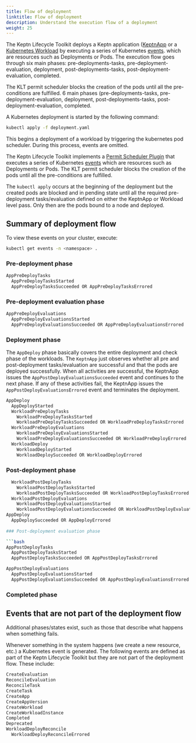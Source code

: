 ```yaml
---
title: Flow of deployment
linktitle: Flow of deployment
description: Understand the execution flow of a deployment
weight: 25
---
```


The Keptn Lifecycle Toolkit deploys a Keptn application
([KeptnApp](../../yaml-crd-ref.md) or a
[Kubernetes Workload](https://kubernetes.io/docs/concepts/workloads/)
by executing a series of Kubernetes
[events](https://kubernetes.io/docs/reference/kubernetes-api/cluster-resources/event-v1/).
which are resources such as Deployments or Pods.
The execution flow goes through six main phases:
pre-deployments-tasks, pre-deployment-evaluation, deployment,
post-deployments-tasks, post-deployment-evaluation, completed.

The KLT permit scheduler blocks the creation of the pods until all the pre-conditions are fulfilled.
6 main phases (pre-deployments-tasks, pre-deployment-evaluation, deployment,
post-deployments-tasks, post-deployment-evaluation, completed.

A Kubernetes deployment is started by the following command:

```bash
kubectl apply -f deployment.yaml
```

This begins a deployment of a workload by triggering the kubernetes pod scheduler.
During this process, events are omitted.

The Keptn Lifecycle Toolkit implements a
[Permit Scheduler Plugin](https://kubernetes.io/docs/concepts/scheduling-eviction/scheduling-framework/#permit)
that executes a series of Kubernetes
[events](https://kubernetes.io/docs/reference/kubernetes-api/cluster-resources/event-v1/)
which are resources such as Deployments or Pods.
The KLT permit scheduler blocks the creation of the pods until all the pre-conditions are fulfilled.

The `kubectl apply` occurs at the beginning of the deployment
but the created pods are blocked and in pending state
until all the required pre-deployment tasks/evaluation
defined on either the KeptnApp or Workload level pass.
Only then are the pods bound to a node and deployed.

## Summary of deployment flow

To view these events on your cluster, execute:

```bash
kubectl get events -n <namespace> . 
```

### Pre-deployment phase
```bash
AppPreDeployTasks
  AppPreDeployTasksStarted
  AppPreDeployTasksSucceeded OR AppPreDeployTasksErrored
```

### Pre-deployment evaluation phase

```bash
AppPreDeployEvaluations
  AppPreDeployEvaluationsStarted
  AppPreDeployEvaluationsSucceeded OR AppPreDeployEvaluationsErrored
```

### Deployment phase

The `AppDeploy` phase basically covers
the entire deployment and check phase of the workloads.
The `KeptnApp` just observes whether
all pre and post-deployment tasks/evaluation are successful
and that the pods are deployed successfully.
When all activities are successful,
the KeptnApp issues the `AppPostDeployEvaluationsSucceeded` event
and continues to the next phase.
If any of these activities fail,
the KeptnApp issues the `AppPostDeployEvaluationsErrored` event
and terminates the deployment.

```bash
AppDeploy
  AppDeployStarted
  WorkloadPreDeployTasks
    WorkloadPreDeployTasksStarted
    WorkloadPreDeployTasksSucceeded OR WorkloadPreDeployTasksErrored 
  WorkloadPreDeployEvaluations
    WorkloadPreDeployEvaluationsStarted
    WorkloadPreDeployEvaluationsSucceeded OR WorkloadPreDeployErrored
  WorkloadDeploy
    WorkloadDeployStarted
    WorkloadDeploySucceeded OR WorkloadDeployErrored
```

### Post-deployment phase

```bash
  WorkloadPostDeployTasks
    WorkloadPostDeployTasksStarted
    WorkloadPostDeployTasksSucceeded OR WorkloadPostDeployTasksErrored
  WorkloadPostDeployEvaluations
    WorkloadPostDeployEvaluationsStarted
    WorkloadPostDeployEvaluationsSucceeded OR WorkloadPostDeployEvaluationsErrored
AppDeploy
  AppDeploySucceeded OR AppDeployErrored
  
### Post-deployment evaluation phase

```bash
AppPostDeployTasks
  AppPostDeployTasksStarted
  AppPostDeployTasksSucceeded OR AppPostDeployTasksErrored
```

```bash
AppPostDeployEvaluations
  AppPostDeployEvaluationsStarted
  AppPostDeployEvaluationsSucceeded OR AppPostDeployEvaluationsErrored
```
### Completed phase

## Events that are not part of the deployment flow

Additional phases/states exist,
such as those that describe what happens when something fails.

Whenever something in the system happens (we create a new resource, etc.)
a Kubernetes event is generated.
The following events are defined as part of the Keptn Lifecycle Toolkit
but they are not part of the deployment flow.
These include:

```bash
CreateEvaluation
ReconcileEvaluation
ReconcileTask
CreateTask
CreateApp
CreateAppVersion
CreateWorkload
CreateWorkloadInstance
Completed
Deprecated
WorkloadDeployReconcile
  WorkloadDeployReconcileErrored
```
